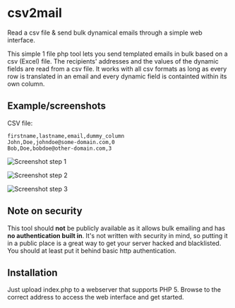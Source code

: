 csv2mail
========

Read a csv file & send bulk dynamical emails through a simple web interface.

This simple 1 file php tool lets you send templated emails in bulk based on a csv (Excel) file. The recipients' addresses and the values of the dynamic fields are read from a csv file. It works with all csv formats as long as every row is translated in an email and every dynamic field is containted within its own column. 

Example/screenshots
-------------------

CSV file:
```
firstname,lastname,email,dummy_column
John,Doe,johndoe@some-domain.com,0
Bob,Doe,bobdoe@other-domain.com,3
```
![Screenshot step 1](https://www.marcocox.com/images/csv2mail/csv2mail_screenshot1.png)

![Screenshot step 2](https://www.marcocox.com/images/csv2mail/csv2mail_screenshot2.png)

![Screenshot step 3](https://www.marcocox.com/images/csv2mail/csv2mail_screenshot3.png)

Note on security
----------------

This tool should **not** be publicly available as it allows bulk emailing and has **no authentication built in**. It's not written with security in mind, so putting it in a public place is a great way to get your server hacked and blacklisted. You should at least put it behind basic http authentication.

Installation
------------

Just upload index.php to a webserver that supports PHP 5. Browse to the correct address to access the web interface and get started.
